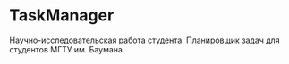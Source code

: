 # TaskManager
 Научно-исследовательская работа студента. Планировщик задач для студентов МГТУ им. Баумана.
